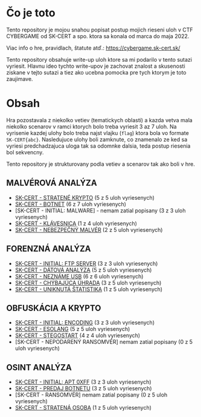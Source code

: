 # Čo je toto

Tento repository je mojou snahou popisat postup mojich rieseni uloh v CTF CYBERGAME od SK-CERT a spo. ktora sa konala od marca do maja 2022.

Viac info o hre, pravidlach, štatute atď.: https://cybergame.sk-cert.sk/

Tento repository obsahuje write-up uloh ktore sa mi podarilo v tento sutazi vyriesit. Hlavnu ideo tychto write-upov je zachovat znalost a skusenosti ziskane v tejto sutazi a tiez ako ucebna pomocka pre tych ktorym je toto zaujimave.

# Obsah

Hra pozostavala z niekolko vetiev (tematickych oblasti) a kazda vetva mala niekolko scenarov v ramci ktorych bolo treba vyriesit 3 az 7 uloh. Na vyrisenie kazdej ulohy bolo treba najst vlajku (`flag`) ktora bola vo formate `SK-CERT{abc}`. Nasledujuce ulohy boli zamknute, co znamenalo ze ked sa vyriesi predchadzajuca uloga tak sa odomnke dalsia, teda postup riesenia bol sekvencny.

Tento repository je strukturovany podla vetiev a scenarov tak ako boli v hre.

## MALVÉROVÁ ANALÝZA

* [SK-CERT - STRATENÉ KRYPTO](MALVÉROVÁ%20ANALÝZA/SK-CERT%20-%20STRATENÉ%20KRYPTO/SK-CERT%20-%20STRATENÉ%20KRYPTO.md) (5 z 5 uloh vyriesenych)
* [SK-CERT - BOTNET](MALVÉROVÁ%20ANALÝZA/SK-CERT%20-%20BOTNET/SK-CERT%20-%20BOTNET.md) (6 z 7 uloh vyriesenych)
* [SK-CERT - INITIAL: MALWARE] - nemam zatial popisany (3 z 3 uloh vyriesenych)
* [SK-CERT - KLÁVESNICA](MALVÉROVÁ%20ANALÝZA/SK-CERT%20-%20KLÁVESNICA/SK-CERT%20-%20KLÁVESNICA.md) (1 z 4 uloh vyriesenych)
* [SK-CERT - NEBEZPEČNÝ MALVÉR](MALVÉROVÁ%20ANALÝZA/SK-CERT%20-%20NEBEZPEČNÝ%20MALVÉR/SK-CERT%20-%20NEBEZPEČNÝ%20MALVÉR.md) (2 z 5 uloh vyriesenych)

## FORENZNÁ ANALÝZA

* [SK-CERT - INITIAL: FTP SERVER](FORENZNÁ%20ANALÝZA/SK-CERT%20-%20INITIAL%20FTP%20SERVER/SK-CERT%20-%20INITIAL%20FTP%20SERVER.md) (3 z 3 uloh vyriesenych)
* [SK-CERT - DÁTOVÁ ANALÝZA](FORENZNÁ%20ANALÝZA/SK-CERT%20-%20DÁTOVÁ%20ANALÝZA/SK-CERT%20-%20DÁTOVÁ%20ANALÝZA.md) (5 z 5 uloh vyriesenych)
* [SK-CERT - NEZNÁME USB](FORENZNÁ%20ANALÝZA/SK-CERT%20-%20NEZNÁME%20USB/SK-CERT%20-%20NEZNÁME%20USB.md) (6 z 6 uloh vyriesenych)
* [SK-CERT - CHÝBAJÚCA ÚHRADA](FORENZNÁ%20ANALÝZA/SK-CERT%20-%20CHÝBAJÚCA%20ÚHRADA/SK-CERT%20-%20CHÝBAJÚCA%20ÚHRADA.md) (3 z 5 uloh vyriesenych)
* [SK-CERT - UNIKNUTÁ ŠTATISTIKA](FORENZNÁ%20ANALÝZA/SK-CERT%20-%20UNIKNUTÁ%20ŠTATISTIKA/SK-CERT%20-%20UNIKNUTÁ%20ŠTATISTIKA.md) (1 z 5 uloh vyriesenych)

## OBFUSKÁCIA A KRYPTO

* [SK-CERT - INITIAL: ENCODING](OBFUSKÁCIA%20A%20KRYPTO/SK-CERT%20-%20INITIAL%20ENCODING/SK-CERT%20-%20INITIAL%20ENCODING.md) (3 z 3 uloh vyriesenych)
* [SK-CERT - ESOLANG](OBFUSKÁCIA%20A%20KRYPTO/SK-CERT%20-%20ESOLANG/SK-CERT%20-%20ESOLANG.md) (5 z 5 uloh vyriesenych)
* [SK-CERT - STEGOSTART](OBFUSKÁCIA%20A%20KRYPTO/SK-CERT%20-%20STEGOSTART/SK-CERT%20-%20STEGOSTART.md) (4 z 4 uloh vyriesenych)
* [SK-CERT - NEPODARENÝ RANSOMVÉR] nemam zatial popisany (0 z 5 uloh vyriesenych)

## OSINT ANALÝZA

* [SK-CERT - INITIAL: APT 0XFF](OSINT%20ANALÝZA/SK-CERT%20-%20INITIAL%20APT%200XFF/SK-CERT%20-%20INITIAL%20APT%200XFF.md) (3 z 3 uloh vyriesenych)
* [SK-CERT - PREDAJ BOTNETU](OSINT%20ANALÝZA/SK-CERT%20-%20PREDAJ%20BOTNETU/SK-CERT%20-%20PREDAJ%20BOTNETU.md) (3 z 5 uloh vyriesenych)
* [SK-CERT - RANSOMVÉR] nemam zatial popisany (0 z 5 uloh vyriesenych)
* [SK-CERT - STRATENÁ OSOBA](OSINT%20ANALÝZA/SK-CERT%20-%20STRATENÁ%20OSOBA/SK-CERT%20-%20STRATENÁ%20OSOBA.md) (1 z 5 uloh vyriesenych)
